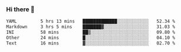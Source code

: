 ### Hi there 👋

<!--
**urzz/urzz** is a ✨ _special_ ✨ repository because its `README.md` (this file) appears on your GitHub profile.

Here are some ideas to get you started:

- 🔭 I’m currently working on ...
- 🌱 I’m currently learning ...
- 👯 I’m looking to collaborate on ...
- 🤔 I’m looking for help with ...
- 💬 Ask me about ...
- 📫 How to reach me: ...
- 😄 Pronouns: ...
- ⚡ Fun fact: ...
-->

<!--START_SECTION:waka-->

```txt
YAML         5 hrs 13 mins   █████████████░░░░░░░░░░░░   52.34 %
Markdown     3 hrs 5 mins    ███████▓░░░░░░░░░░░░░░░░░   31.03 %
INI          58 mins         ██▒░░░░░░░░░░░░░░░░░░░░░░   09.80 %
Other        24 mins         █░░░░░░░░░░░░░░░░░░░░░░░░   04.10 %
Text         16 mins         ▓░░░░░░░░░░░░░░░░░░░░░░░░   02.70 %
```

<!--END_SECTION:waka-->
